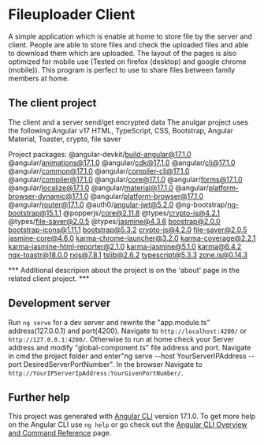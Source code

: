 
# Fileuploader Client

A simple application which is enable at home to store file by the server and client.
People are able to store files and check the uploaded files and able to download them which are uploaded.
The layout of the pages is also optimized for mobile use (Tested on firefox (desktop) and google chrome (mobile)). This program is perfect to use to share files between family members at home.

## The client project

The client and a server send/get encrypted data
The anulgar project uses the following:Angular v17 HTML, TypeScript, CSS, Bootstrap, Angular Material, Toaster, crypto, file saver 

Project packages:
@angular-devkit/build-angular@17.1.0
@angular/animations@17.1.0
@angular/cdk@17.1.0
@angular/cli@17.1.0
@angular/common@17.1.0
@angular/compiler-cli@17.1.0
@angular/compiler@17.1.0
@angular/core@17.1.0
@angular/forms@17.1.0
@angular/localize@17.1.0
@angular/material@17.1.0
@angular/platform-browser-dynamic@17.1.0
@angular/platform-browser@17.1.0
@angular/router@17.1.0
@auth0/angular-jwt@5.2.0
@ng-bootstrap/ng-bootstrap@15.1.1
@popperjs/core@2.11.8
@types/crypto-js@4.2.1
@types/file-saver@2.0.5
@types/jasmine@4.3.6
boostrap@2.0.0
bootstrap-icons@1.11.1
bootstrap@5.3.2
crypto-js@4.2.0
file-saver@2.0.5
jasmine-core@4.6.0
karma-chrome-launcher@3.2.0
karma-coverage@2.2.1
karma-jasmine-html-reporter@2.1.0
karma-jasmine@5.1.0
karma@6.4.2
ngx-toastr@18.0.0
rxjs@7.8.1
tslib@2.6.2
typescript@5.3.3
zone.js@0.14.3


*** Additional descripion about the project is on the 'about' page in the related client project. ***

## Development server

Run `ng serve` for a dev server and rewrite the "app.module.ts" address(127.0.0.1) and port(4200). Navigate to `http://localhost:4200/` or `http://127.0.0.1:4200/`.
Otherwise to run at home check your Server address and modify "global-component.ts" file address and port.
Navigate in cmd  the project folder and enter"ng serve --host YourServerIPAddress --port DesiredServerPortNumber". In the browser Navigate to `http://YourIPServerIpAddress:YourGivenPortNumber/`.


## Further help

This project was generated with [Angular CLI](https://github.com/angular/angular-cli) version 17.1.0.
To get more help on the Angular CLI use `ng help` or go check out the [Angular CLI Overview and Command Reference](https://angular.io/cli) page.
